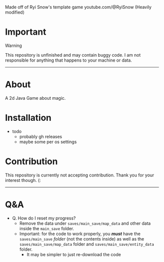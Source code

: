 Made off of Ryi Snow's template game youtube.com/@RyiSnow (Heavily modified)

# Important
> [!WARNING]
> This repository is unfinished and may contain buggy code.
> I am not responsible for anything that happens to your machine or data.
___

# About
A 2d Java Game about magic.


# Installation 
- todo
  - probably gh releases
  - maybe some per os settings


# Contribution
This repository is currently not accepting contribution.
Thank you for your interest though. (:

___

# Q&A
- Q. How do I reset my progress?
  - Remove the data under `saves/main_save/map_data` and other data inside the `main_save` folder.
  - Important: for the code to work properly, you ***must*** have the `saves/main_save` 
  *folder* (not the contents inside) as well as the `saves/main_save/map_data` 
  folder and `saves/main_save/entity_data` folder.
    - It may be simpler to just re-download the code
